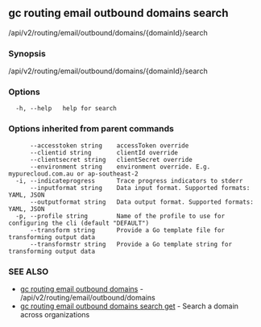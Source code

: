 ## gc routing email outbound domains search

/api/v2/routing/email/outbound/domains/{domainId}/search

### Synopsis

/api/v2/routing/email/outbound/domains/{domainId}/search

### Options

```
  -h, --help   help for search
```

### Options inherited from parent commands

```
      --accesstoken string    accessToken override
      --clientid string       clientId override
      --clientsecret string   clientSecret override
      --environment string    environment override. E.g. mypurecloud.com.au or ap-southeast-2
  -i, --indicateprogress      Trace progress indicators to stderr
      --inputformat string    Data input format. Supported formats: YAML, JSON
      --outputformat string   Data output format. Supported formats: YAML, JSON
  -p, --profile string        Name of the profile to use for configuring the cli (default "DEFAULT")
      --transform string      Provide a Go template file for transforming output data
      --transformstr string   Provide a Go template string for transforming output data
```

### SEE ALSO

* [gc routing email outbound domains](gc_routing_email_outbound_domains.html)	 - /api/v2/routing/email/outbound/domains
* [gc routing email outbound domains search get](gc_routing_email_outbound_domains_search_get.html)	 - Search a domain across organizations


